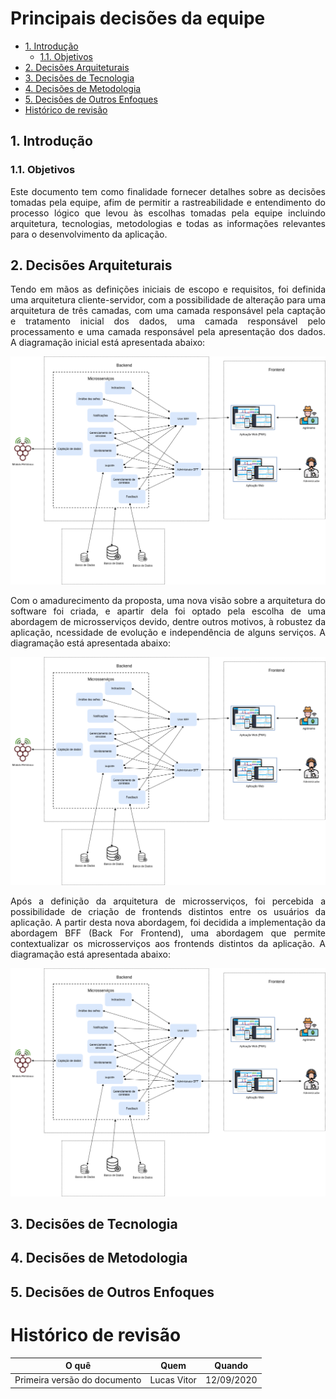 # Principais decisões da equipe

- [1. Introdução](#_1-introdução)
  * [1.1. Objetivos](#_11-objetivos)
- [2. Decisões Arquiteturais](#_2-decisões-arquiteturais)
- [3. Decisões de Tecnologia](#_3-decisões-de-tecnologia)
- [4. Decisões de Metodologia](#_4-decisões-de-metodologia)
- [5. Decisões de Outros Enfoques](#_5-decisões-de-outros-enfoques)
- [ Histórico de revisão](#_histórico-de-revisão)

## 1. Introdução

### 1.1. Objetivos

 <p align = "justify"> Este documento tem como finalidade fornecer detalhes sobre as decisões tomadas pela equipe, afim de permitir a rastreabilidade e entendimento do processo lógico que levou às escolhas tomadas pela equipe incluindo arquitetura, tecnologias, metodologias e todas as informações relevantes 
 para o desenvolvimento da aplicação. </p>

## 2. Decisões Arquiteturais

 <p align = "justify"> Tendo em mãos as definições iniciais de escopo e requisitos, foi definida uma arquitetura cliente-servidor, com a possibilidade de alteração para uma arquitetura de três camadas, com uma camada responsável pela captação e tratamento inicial dos dados, uma camada responsável pelo processamento e uma camada responsável pela apresentação dos dados. A diagramação inicial está apresentada abaixo:</p>

 ![img](imgs/arquitetura.png)


 <p align = "justify"> Com o amadurecimento da proposta, uma nova visão sobre a arquitetura do software foi criada, e apartir dela foi optado pela escolha de uma abordagem de microsserviços devido, dentre outros motivos, à robustez da aplicação, ncessidade de evolução e independência de alguns serviços. A diagramação está apresentada abaixo:</p>

 ![img](imgs/arquitetura.png)


 <p align = "justify"> Após a definição da arquitetura de microsserviços, foi percebida a possibilidade de criação de frontends distintos entre os usuários da aplicação. A partir desta nova abordagem, foi decidida a implementação da abordagem BFF (Back For Frontend), uma abordagem que permite contextualizar os microsserviços aos frontends distintos da aplicação. A diagramação está apresentada abaixo:</p>

 ![img](imgs/arquitetura.png)


## 3. Decisões de Tecnologia

## 4. Decisões de Metodologia

## 5. Decisões de Outros Enfoques


# Histórico de revisão

| O quê | Quem  | Quando |
| - | - | - |
| Primeira versão do documento | Lucas Vitor | 12/09/2020 |